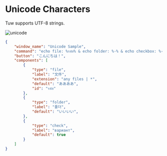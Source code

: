 # Unicode Characters

Tuw supports UTF-8 strings.  

![unicode](https://github.com/matyalatte/tuw/assets/69258547/b260277f-9a81-4eed-b6d4-3d9b0bf1924d)

```json
{
    "window_name": "Unicode Sample",
    "command": "echo file: %รหัส% & echo folder: %-% & echo checkbox: %-%",
    "button": "こんにちは！",
    "components": [
        {
            "type": "file",
            "label": "文件",
            "extension": "any files | *",
            "default": "ああああ",
            "id": "รหัส"
        },
        {
            "type": "folder",
            "label": "폴더",
            "default": "いいいい",
        },
        {
            "type": "check",
            "label": "вариант",
            "default": true
        }
    ]
}
```
